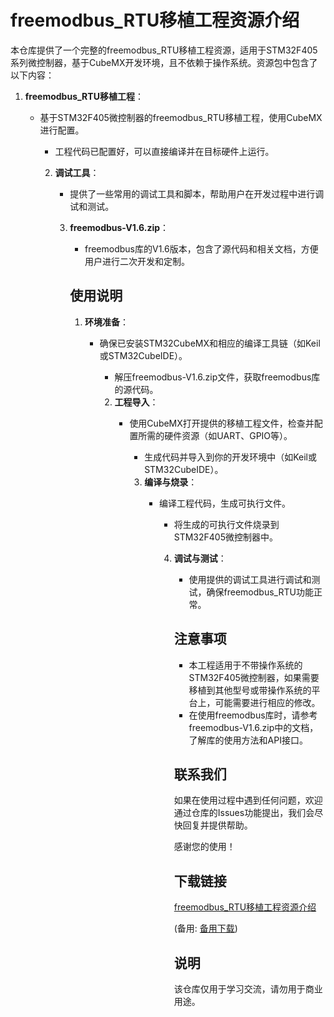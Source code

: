 # freemodbus_RTU移植工程资源介绍

本仓库提供了一个完整的freemodbus_RTU移植工程资源，适用于STM32F405系列微控制器，基于CubeMX开发环境，且不依赖于操作系统。资源包中包含了以下内容：

1. **freemodbus_RTU移植工程**：
   - 基于STM32F405微控制器的freemodbus_RTU移植工程，使用CubeMX进行配置。
      - 工程代码已配置好，可以直接编译并在目标硬件上运行。

      2. **调试工具**：
         - 提供了一些常用的调试工具和脚本，帮助用户在开发过程中进行调试和测试。

         3. **freemodbus-V1.6.zip**：
            - freemodbus库的V1.6版本，包含了源代码和相关文档，方便用户进行二次开发和定制。

            ## 使用说明

            1. **环境准备**：
               - 确保已安装STM32CubeMX和相应的编译工具链（如Keil或STM32CubeIDE）。
                  - 解压freemodbus-V1.6.zip文件，获取freemodbus库的源代码。

                  2. **工程导入**：
                     - 使用CubeMX打开提供的移植工程文件，检查并配置所需的硬件资源（如UART、GPIO等）。
                        - 生成代码并导入到你的开发环境中（如Keil或STM32CubeIDE）。

                        3. **编译与烧录**：
                           - 编译工程代码，生成可执行文件。
                              - 将生成的可执行文件烧录到STM32F405微控制器中。

                              4. **调试与测试**：
                                 - 使用提供的调试工具进行调试和测试，确保freemodbus_RTU功能正常。

                                 ## 注意事项

                                 - 本工程适用于不带操作系统的STM32F405微控制器，如果需要移植到其他型号或带操作系统的平台上，可能需要进行相应的修改。
                                 - 在使用freemodbus库时，请参考freemodbus-V1.6.zip中的文档，了解库的使用方法和API接口。

                                 ## 联系我们

                                 如果在使用过程中遇到任何问题，欢迎通过仓库的Issues功能提出，我们会尽快回复并提供帮助。

                                 感谢您的使用！

                                 ## 下载链接
                                 [freemodbus_RTU移植工程资源介绍](https://pan.quark.cn/s/59adafde4b70) 

                                 (备用: [备用下载](https://pan.baidu.com/s/1nZTiH137tv7EDELRkt-_tA?pwd=1234))

                                 ## 说明

                                 该仓库仅用于学习交流，请勿用于商业用途。
